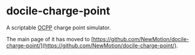 # docile-charge-point

A scriptable [OCPP](http://openchargealliance.org/protocols/ocpp/ocpp-16/) charge point simulator.

The main page of it has moved to [https://github.com/NewMotion/docile-charge-point/](https://github.com/NewMotion/docile-charge-point/).
